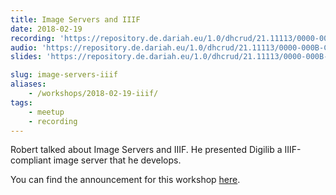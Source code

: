 ```yaml
---
title: Image Servers and IIIF
date: 2018-02-19
recording: 'https://repository.de.dariah.eu/1.0/dhcrud/21.11113/0000-000B-CB02-E'
audio: 'https://repository.de.dariah.eu/1.0/dhcrud/21.11113/0000-000B-CB03-D'
slides: 'https://repository.de.dariah.eu/1.0/dhcrud/21.11113/0000-000B-CB04-C'

slug: image-servers-iiif
aliases: 
    - /workshops/2018-02-19-iiif/
tags:
    - meetup
    - recording
---
```


Robert talked about Image Servers and IIIF. He presented Digilib a IIIF-compliant image server that he  develops.

You can find the announcement for this workshop [here](/2018/01/16/announcing-february-virtual-workshop/).
